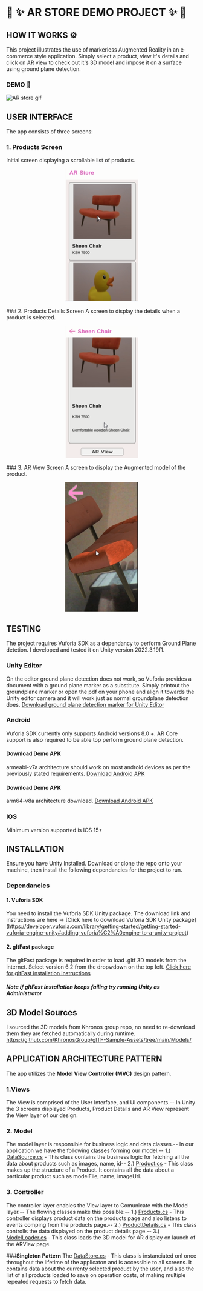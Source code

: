 # 🚀 ✨ AR STORE DEMO PROJECT ✨ 🚀

## HOW IT WORKS ⚙️ 

This project illustrates the use of markerless Augmented Reality in an e-commerce style application.
Simply select a product, view it's details and click on AR view to check out it's 3D model and impose it on
a surface using ground plane detection.

### DEMO 🚀
![AR store gif](/gitfiles/arstore.gif)

## USER INTERFACE
 
The app consists of three screens:
### 1.	Products Screen 
Initial screen displaying a scrollable list of products.
<p align="center">
  <img src="/gitfiles/productsscreen.png" alt="Screen displaying a scrollable list of products."/>
</p>
### 2. Products Details Screen 
A screen to display the details when a product is selected.
<p align="center">
  <img src="/gitfiles/productdetailsscreen.png" alt="Screen to display the details when a product is selected."/>
</p>
### 3. AR View Screen 
A screen to display the Augmented model of the product.
<p align="center">
  <img src="/gitfiles/arviewscreen.png" alt="Screen to display the Augmented model of the product."/>
</p>

## TESTING 
The project requires Vuforia SDK as a dependancy to perform Ground Plane detetion.
I developed and tested it on Unity version 2022.3.19f1.

### Unity Editor
On the editor ground plane detection does not work, so Vuforia provides a document with a ground plane marker as a substitute.
Simply printout the groundplane marker or open the pdf on your phone and align it towards the Unity editor camera
and it will work just as normal groundplane detection does.
[Download ground plane detection marker for Unity Editor](https://github.com/tostegroo/Vuforia7Template/blob/master/Assets/Editor/Vuforia/ForPrint/Emulator/Emulator%20Ground%20Plane.pdf)
### Android
Vuforia SDK currently only supports Android versions 8.0 +.
AR Core support is also required to be able top perform ground plane detection.
#### **Download Demo APK**
armeabi-v7a architecture should work on most android devices as per the previously stated requirements.
[Download Android APK](https://drive.google.com/file/d/1XIBA4brDT4Zi_ax6k7GUzoiZn0gz9n5a/view?usp=sharing)
#### **Download Demo APK**
arm64-v8a	 architecture download.
[Download Android APK](https://drive.google.com/file/d/1_jiLIUCZvgXrhG09dGvqBi1nMmEcWHcn/view?usp=sharing)
### IOS
Minimum version supported is IOS 15+

## INSTALLATION
Ensure you have Unity Installed.
Download or clone the repo onto your machine, then install the following dependancies for the project to run.
### Dependancies
#### 1. Vuforia SDK
You need to install the Vuforia SDK Unity package. The download link and instructions 
are here -> [Click here to download Vuforia SDK Unity package] (https://developer.vuforia.com/library/getting-started/getting-started-vuforia-engine-unity#adding-vuforia%C2%A0engine-to-a-unity-project)
#### 2. gltFast package
The gltFast package is required in order to load .gltf 3D models from the internet.
Select version 6.2 from the dropwdown on the top left.
[Click here for gltFast installation instructions](https://developer.vuforia.com/library/getting-started/getting-started-vuforia-engine-unity#adding-vuforia%C2%A0engine-to-a-unity-project)
##### Note if gltFast installation keeps failing try running Unity as Administrator 

## 3D Model Sources
I sourced the 3D models from Khronos group repo, no need to re-download them they are fetched automatically
during runtime. 
https://github.com/KhronosGroup/glTF-Sample-Assets/tree/main/Models/

## APPLICATION ARCHITECTURE PATTERN
The app utilizes the **Model View Controller (MVC)** design pattern.
### 1.Views
The View is comprised of the User Interface, and UI components.--
In Unity the 3 screens displayed Products, Product Details and AR View represent the View layer of our design.
### 2. Model 
The model layer is responsible for business logic and data classes.--
In our application we have the following classes forming our model.--
1.) [DataSource.cs](/Assets/scripts/DataSource.cs) - This class contains the business logic for fetching all the data about products such as images, name, id--
2.) [Product.cs](/Assets/scripts/Product.cs) - This class makes up the structure of a Product. It contains all the data
about a particular product such as modelFile, name, imageUrl.
### 3. Controller
The controller layer enables the View layer to Comunicate with the Model layer.--
The flowing classes make this possible:--
1.) [Products.cs](/Assets/scripts/Products.cs) - This controller displays product data on the products page and also listens to events comping from the products page.--
2.) [ProductDetails.cs](/Assets/scripts/ProductDetails.cs) - This class controlls the data displayed on the product details page.--
3.) [ModelLoader.cs](/Assets/scripts/ModelLoader.cs) - This class loads the 3D model for AR display on launch of the
ARView page.

###**Singleton Pattern**
The [DataStore.cs](/Assets/scripts/DataStore.cs) - This class is instanciated onl once throughout the lifetime of the
applicaton and is accessible to all screens. It contains data about the currenty selected product by the user, and also the list of all products loaded to save on operation costs, of making multiple repeated requests to fetch data.